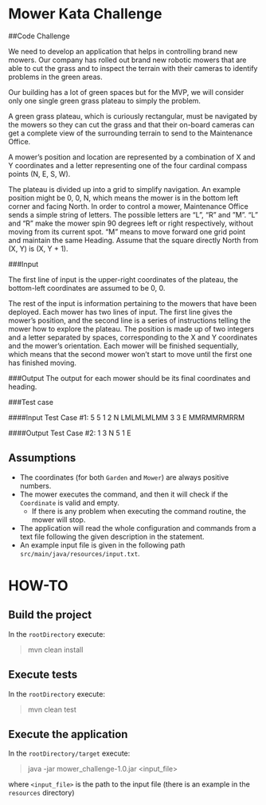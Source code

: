 # Mower Kata Challenge

##Code Challenge


We need to develop an application that helps in controlling brand new mowers. 
Our company has rolled out brand new robotic mowers that are able to cut the grass and to inspect the terrain with their cameras to identify problems in the green areas.

Our building has a lot of green spaces but for the MVP, we will consider only one single green grass plateau to simply the problem.

A green grass plateau, which is curiously rectangular, must be navigated by the mowers so they can cut the grass and that their on-board cameras can get a complete view of the surrounding terrain to send to the Maintenance Office.

A mower’s position and location are represented by a combination of X and Y coordinates and a letter representing one of the four cardinal compass points (N, E, S, W). 

The plateau is divided up into a grid to simplify navigation. An example position might be 0, 0, N, which means the mower is in the bottom left corner and facing North.
In order to control a mower, Maintenance Office sends a simple string of letters. The possible letters are “L”, “R” and ”M”. “L” and “R” make the mower spin 90 degrees left or right respectively, without moving from its current spot. “M” means to move forward one grid point and maintain the same Heading.
Assume that the square directly North from (X, Y) is (X, Y + 1).


###Input

The first line of input is the upper-right coordinates of the plateau, the bottom-left coordinates are assumed to be 0, 0.

The rest of the input is information pertaining to the mowers that have been deployed. Each mower has two lines of input. The first line gives the mower’s position, and the second line is a series of instructions telling the mower how to explore the plateau. The position is made up of two integers and a letter separated by spaces, corresponding to the X and Y coordinates and the mower’s orientation.
Each mower will be finished sequentially, which means that the second mower won’t start to move until the first one has finished moving.


###Output
The output for each mower should be its final coordinates and heading.


###Test case

####Input Test Case #1:
5 5
1 2 N
LMLMLMLMM
3 3 E
MMRMMRMRRM

####Output Test Case #2:
1 3 N
5 1 E


## Assumptions

- The coordinates (for both `Garden` and `Mower`) are always positive numbers.
- The mower executes the command, and then it will check if the `Coordinate` is valid and empty.
    + If there is any problem when executing the command routine, the mower will stop.
- The application will read the whole configuration and commands from a text file following the given description in the statement.
- An example input file is given in the following path `src/main/java/resources/input.txt`.

# HOW-TO

## Build the project

In the `rootDirectory` execute:

> mvn clean install

## Execute tests

In the `rootDirectory` execute:

> mvn clean test

## Execute the application

In the `rootDirectory/target` execute:

> java -jar mower_challenge-1.0.jar <input_file>

where `<input_file>` is the path to the input file (there is an example in the `resources` directory)
